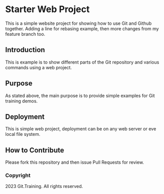 # Starter Web Project

This is a simple website project for showing how to use Git and Github together. Adding a line for rebasing example, then more changes from my feature branch too.

## Introduction

This is example is to show different parts of the Git repository  and various commands using a web project.

## Purpose

As stated above, the main purpose is to provide simple examples for Git training demos.

## Deployment

This is simple web project, deployment can be on any web server or eve local file system.

## How to Contribute

Please fork this repository and then issue Pull Requests for review.


### Copyright

2023 Git.Training. All rights reserved.


